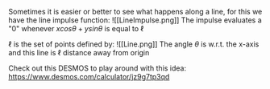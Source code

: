 Sometimes it is easier or better to see what happens along a line, for this we have the line impulse function:
![[LineImpulse.png]]
The impulse evaluates a "0" whenever $xcos\theta + ysin\theta$ is equal to $\ell$

$\ell$ is the set of points defined by:
![[Line.png]]
The angle $\theta$ is w.r.t. the x-axis and this line is $\ell$ distance away from origin

Check out this DESMOS to play around with this idea: 
https://www.desmos.com/calculator/jz9g7tp3qd
